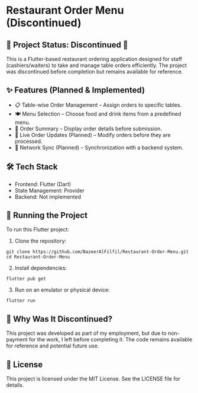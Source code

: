 # Restaurant Order Menu (Discontinued)
## 🚧 Project Status: Discontinued 🚧

This is a Flutter-based restaurant ordering application designed for staff (cashiers/waiters) to take and manage table orders efficiently. The project was discontinued before completion but remains available for reference.

## ✨ Features (Planned & Implemented)
- 📋 Table-wise Order Management – Assign orders to specific tables.
- 🍽 Menu Selection – Choose food and drink items from a predefined menu.
- 🧾 Order Summary – Display order details before submission.
- 🔄 Live Order Updates (Planned) – Modify orders before they are processed.
- 📡 Network Sync (Planned) – Synchronization with a backend system.

## 🛠 Tech Stack
- Frontend: Flutter (Dart)
- State Management: Provider
- Backend: Not implemented

## 🚀 Running the Project
To run this Flutter project:

1. Clone the repository:
```
git clone https://github.com/NazeerAlFilfil/Restaurant-Order-Menu.git
cd Restaurant-Order-Menu
```
2. Install dependencies:
```
flutter pub get
```
3. Run on an emulator or physical device:
```
flutter run
```
## 🛑 Why Was It Discontinued?
This project was developed as part of my employment, but due to non-payment for the work, I left before completing it. The code remains available for reference and potential future use.

## 📝 License
This project is licensed under the MIT License. See the LICENSE file for details.
